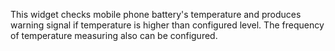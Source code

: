 This widget checks mobile phone battery's temperature 
and produces warning signal if temperature is higher than configured level.
The frequency of temperature measuring also can be configured.
